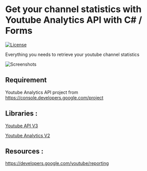 # Get your channel statistics with Youtube Analytics API with C# / Forms
[![License](https://img.shields.io/badge/license-MIT-blue.svg)](https://opensource.org/licenses/MIT)

 Everything you needs to retrieve your youtube channel statistics
 

 ![Screenshots](https://www.araclouds.com/wp-content/uploads/2020/10/AraClouds_Tutoriel_Youtube_Analytics_API_vxpM0g77Ke.jpg)

 ## Requirement

 Youtube Analytics API project from https://console.developers.google.com/project

 ## Libraries :

 [Youtube API V3](https://www.nuget.org/packages/google.apis.youtube.v3/)

 [Youtube Analytics V2](https://www.nuget.org/packages/Google.Apis.YouTubeAnalytics.v2/1.49.0.2113)

 ## Resources : 

 https://developers.google.com/youtube/reporting